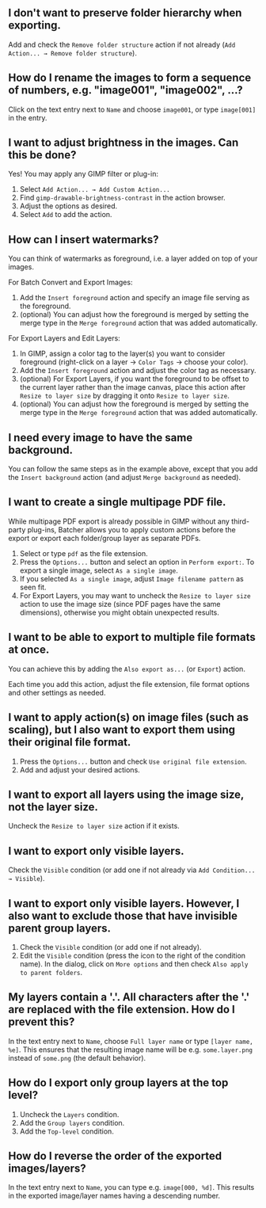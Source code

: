 ## I don't want to preserve folder hierarchy when exporting.

Add and check the `Remove folder structure` action if not already (`Add Action... → Remove folder structure`).


## How do I rename the images to form a sequence of numbers, e.g. "image001", "image002", ...?

Click on the text entry next to `Name` and choose `image001`, or type `image[001]` in the entry.


## I want to adjust brightness in the images. Can this be done?

Yes! You may apply any GIMP filter or plug-in:
1. Select `Add Action... → Add Custom Action...`
2. Find `gimp-drawable-brightness-contrast` in the action browser.
3. Adjust the options as desired.
4. Select `Add` to add the action.


## How can I insert watermarks?

You can think of watermarks as foreground, i.e. a layer added on top of your images.

For Batch Convert and Export Images:
1. Add the `Insert foreground` action and specify an image file serving as the foreground.
2. (optional) You can adjust how the foreground is merged by setting the merge type in the `Merge foreground` action that was added automatically.

For Export Layers and Edit Layers:
1. In GIMP, assign a color tag to the layer(s) you want to consider foreground (right-click on a layer → `Color Tags` → choose your color).
2. Add the `Insert foreground` action and adjust the color tag as necessary.
3. (optional) For Export Layers, if you want the foreground to be offset to the current layer rather than the image canvas, place this action after `Resize to layer size` by dragging it onto `Resize to layer size`.
4. (optional) You can adjust how the foreground is merged by setting the merge type in the `Merge foreground` action that was added automatically.


## I need every image to have the same background.

You can follow the same steps as in the example above, except that you add the `Insert background` action (and adjust `Merge background` as needed).


## I want to create a single multipage PDF file.

While multipage PDF export is already possible in GIMP without any third-party plug-ins, Batcher allows you to apply custom actions before the export or export each folder/group layer as separate PDFs.

1. Select or type `pdf` as the file extension.
2. Press the `Options...` button and select an option in `Perform export:`. To export a single image, select `As a single image`.
3. If you selected `As a single image`, adjust `Image filename pattern` as seen fit.
4. For Export Layers, you may want to uncheck the `Resize to layer size` action to use the image size (since PDF pages have the same dimensions), otherwise you might obtain unexpected results.


## I want to be able to export to multiple file formats at once.

You can achieve this by adding the `Also export as...` (or `Export`) action.

Each time you add this action, adjust the file extension, file format options and other settings as needed.


## I want to apply action(s) on image files (such as scaling), but I also want to export them using their original file format.

1. Press the `Options...` button and check `Use original file extension`.
2. Add and adjust your desired actions.


## I want to export all layers using the image size, not the layer size.

Uncheck the `Resize to layer size` action if it exists.


## I want to export only visible layers.

Check the `Visible` condition (or add one if not already via `Add Condition... → Visible`).


## I want to export only visible layers. However, I also want to exclude those that have invisible parent group layers.

1. Check the `Visible` condition (or add one if not already).
2. Edit the `Visible` condition (press the icon to the right of the condition name).
   In the dialog, click on `More options` and then check `Also apply to parent folders`.


## My layers contain a '.'. All characters after the '.' are replaced with the file extension. How do I prevent this?

In the text entry next to `Name`, choose `Full layer name` or type `[layer name, %e]`.
This ensures that the resulting image name will be e.g. `some.layer.png` instead of `some.png` (the default behavior).


## How do I export only group layers at the top level?

1. Uncheck the `Layers` condition.
2. Add the `Group layers` condition.
3. Add the `Top-level` condition.


## How do I reverse the order of the exported images/layers?

In the text entry next to `Name`, you can type e.g. `image[000, %d]`.
This results in the exported image/layer names having a descending number.
